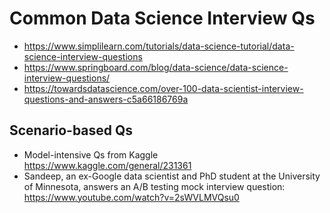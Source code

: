 
# Common Data Science Interview Qs

- https://www.simplilearn.com/tutorials/data-science-tutorial/data-science-interview-questions
- https://www.springboard.com/blog/data-science/data-science-interview-questions/
- https://towardsdatascience.com/over-100-data-scientist-interview-questions-and-answers-c5a66186769a

## Scenario-based Qs
- Model-intensive Qs from Kaggle https://www.kaggle.com/general/231361
- Sandeep, an ex-Google data scientist and PhD student at the University of Minnesota, answers an A/B testing mock interview question: https://www.youtube.com/watch?v=2sWVLMVQsu0 
